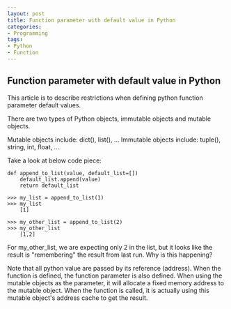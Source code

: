```yaml
---
layout: post
title: Function parameter with default value in Python
categories:
- Programming
tags:
- Python
- Function
---
```


## Function parameter with default value in Python

This article is to describe restrictions when defining python function parameter default values. 

There are two types of Python objects, immutable objects and mutable objects.

Mutable objects include: dict(), list(), ...
Immutable objects include: tuple(), string, int, float, ...

Take a look at below code piece:

```
def append_to_list(value, default_list=[])
	default_list.append(value)
	return default_list

>>> my_list = append_to_list(1)
>>> my_list
    [1] 

>>> my_other_list = append_to_list(2)
>>> my_other_list
    [1,2]
```

For my_other_list, we are expecting only 2 in the list, but it looks like the result is "remembering" the result from last run. Why is this happening? 

Note that all python value are passed by its reference (address). When the function is defined, the function parameter is also defined. When using the mutable objects as the parameter, it will allocate a fixed memory address to the mutable object. When the function is called, it is actually using this mutable object's address cache to get the result. 




